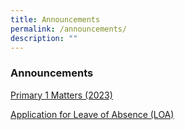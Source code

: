 ```yaml
---
title: Announcements
permalink: /announcements/
description: ""
---
```

### Announcements

[Primary 1 Matters (2023)](https://staging.d2n2vioi5ki3lh.amplifyapp.com/for-parents/News-and-Information/p1-to-p6-matters/) 

[Application for Leave of Absence (LOA)](https://staging.d2n2vioi5ki3lh.amplifyapp.com/for-parents/News-and-Information/p1-to-p6-matters/)